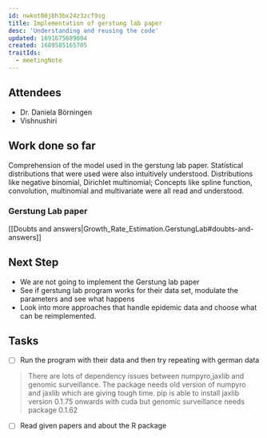 ```yaml
---
id: nwkot08jbh3bx24z3zcf9sg
title: Implementation of gerstung lab paper
desc: 'Understanding and reusing the code'
updated: 1691675689004
created: 1689585165705
traitIds:
  - meetingNote
---
```



## Attendees

<!-- Meeting attendees. If you prefix users with an '@', you can then optionally click Ctrl+Enter to create a note for that user. -->

- Dr. Daniela Börningen
- Vishnushiri

## Work done so far

<!-- What has been done so far -->

Comprehension of the model used in the gerstung lab paper. Statistical distributions that were used were also intuitively understood. Distributions like negative binomial, Dirichlet multinomial; Concepts like spline function, convolution, multinomial and multivariate were all read and understood.

### Gerstung Lab paper

[[Doubts and answers|Growth_Rate_Estimation.GerstungLab#doubts-and-answers]]


<!-- Any doubts to be cleared -->

## Next Step

<!-- What should  I work on till the next meeting-->
- We are not going to implement the Gerstung lab paper
- See if gerstung lab program works for their data set, modulate the parameters and see what happens
- Look into more approaches that handle epidemic data and choose what can be reimplemented.

## Tasks

<!-- You can add any follow up items here. If they require more detail, you can use `Create Task Note` to create each follow up item as a separate note. -->

- [ ] Run the program with their data and then try repeating with german data

> There are lots of dependency issues between numpyro,jaxlib and genomic surveillance. The package needs old version of numpyro and jaxlib which are giving tough time. pip is able to install jaxlib version 0.1.75 onwards with cuda but genomic surveillance needs package 0.1.62

- [ ] Read given papers and about the R package
  